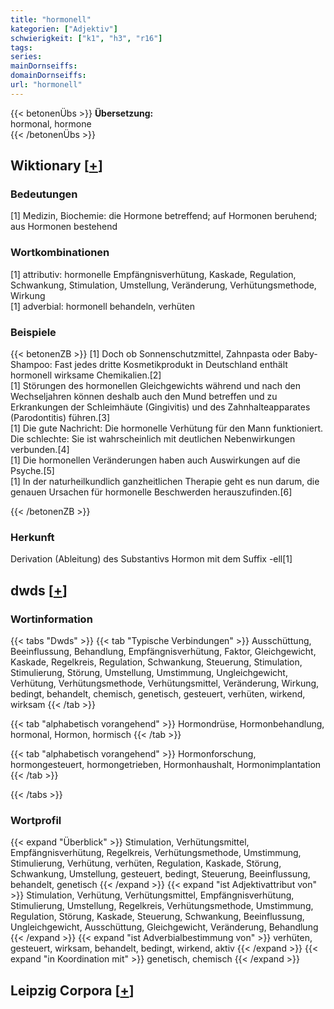 ```yaml
---
title: "hormonell"
kategorien: ["Adjektiv"]
schwierigkeit: ["k1", "h3", "r16"]
tags:
series:
mainDornseiffs:
domainDornseiffs:
url: "hormonell"
---
```


{{< betonenÜbs >}}
**Übersetzung:**  
hormonal, hormone  
{{< /betonenÜbs >}}

## Wiktionary [[+](https://de.wiktionary.org/wiki/hormonell)]

### Bedeutungen
[1] Medizin, Biochemie: die Hormone betreffend; auf Hormonen beruhend; aus Hormonen bestehend  

### Wortkombinationen
[1] attributiv: hormonelle Empfängnisverhütung, Kaskade, Regulation, Schwankung, Stimulation, Umstellung, Veränderung, Verhütungsmethode, Wirkung  
[1] adverbial: hormonell behandeln, verhüten  

### Beispiele
{{< betonenZB >}}
[1] Doch ob Sonnenschutzmittel, Zahnpasta oder Baby-Shampoo: Fast jedes dritte Kosmetikprodukt in Deutschland enthält hormonell wirksame Chemikalien.[2]  
[1] Störungen des hormonellen Gleichgewichts während und nach den Wechseljahren können deshalb auch den Mund betreffen und zu Erkrankungen der Schleimhäute (Gingivitis) und des Zahnhalteapparates (Parodontitis) führen.[3]  
[1] Die gute Nachricht: Die hormonelle Verhütung für den Mann funktioniert. Die schlechte: Sie ist wahrscheinlich mit deutlichen Nebenwirkungen verbunden.[4]  
[1] Die hormonellen Veränderungen haben auch Auswirkungen auf die Psyche.[5]  
[1] In der naturheilkundlich ganzheitlichen Therapie geht es nun darum, die genauen Ursachen für hormonelle Beschwerden herauszufinden.[6]  

{{< /betonenZB >}}
### Herkunft
Derivation (Ableitung) des Substantivs Hormon mit dem Suffix -ell[1]  



## dwds [[+](https://www.dwds.de/wb/hormonell)]

### Wortinformation
{{< tabs "Dwds" >}}
{{< tab "Typische Verbindungen" >}}
Ausschüttung, Beeinflussung, Behandlung, Empfängnisverhütung, Faktor, Gleichgewicht, Kaskade, Regelkreis, Regulation, Schwankung, Steuerung, Stimulation, Stimulierung, Störung, Umstellung, Umstimmung, Ungleichgewicht, Verhütung, Verhütungsmethode, Verhütungsmittel, Veränderung, Wirkung, bedingt, behandelt, chemisch, genetisch, gesteuert, verhüten, wirkend, wirksam
{{< /tab >}}

{{< tab "alphabetisch vorangehend" >}}
Hormondrüse, Hormonbehandlung, hormonal, Hormon, hormisch
{{< /tab >}}

{{< tab "alphabetisch vorangehend" >}}
Hormonforschung, hormongesteuert, hormongetrieben, Hormonhaushalt, Hormonimplantation
{{< /tab >}}

{{< /tabs >}}

### Wortprofil
{{< expand "Überblick" >}} Stimulation, Verhütungsmittel, Empfängnisverhütung, Regelkreis, Verhütungsmethode, Umstimmung, Stimulierung, Verhütung, verhüten, Regulation, Kaskade, Störung, Schwankung, Umstellung, gesteuert, bedingt, Steuerung, Beeinflussung, behandelt, genetisch {{< /expand >}}
{{< expand "ist Adjektivattribut von" >}} Stimulation, Verhütung, Verhütungsmittel, Empfängnisverhütung, Stimulierung, Umstellung, Regelkreis, Verhütungsmethode, Umstimmung, Regulation, Störung, Kaskade, Steuerung, Schwankung, Beeinflussung, Ungleichgewicht, Ausschüttung, Gleichgewicht, Veränderung, Behandlung {{< /expand >}}
{{< expand "ist Adverbialbestimmung von" >}} verhüten, gesteuert, wirksam, behandelt, bedingt, wirkend, aktiv {{< /expand >}}
{{< expand "in Koordination mit" >}} genetisch, chemisch {{< /expand >}}

## Leipzig Corpora [[+](https://corpora.uni-leipzig.de/en/res?word=hormonell&corpusId=deu_newscrawl-public_2018)]

